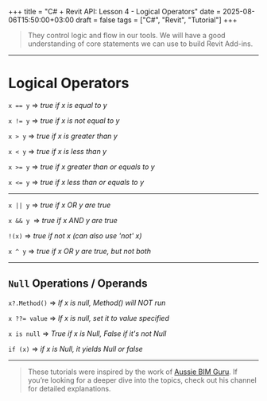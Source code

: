 +++
title = "C# + Revit API: Lesson 4 - Logical Operators"
date = 2025-08-06T15:50:00+03:00
draft = false
tags = ["C#", "Revit", "Tutorial"]
+++


 > They control logic and flow in our tools.
 > We will have a good understanding of core statements we can use to build Revit Add-ins.

---
# Logical Operators

`x == y` => *true  if x is equal to y*

`x != y` => *true if x is not equal to y*

`x > y` => *true if x is greater than y*

`x < y` => *true if x is less than y*

`x >= y` => *true if x greater than or equals to y*

`x <= y` => *true if x less than or equals to y*

---

`x || y` => *true if x OR y are true*

`x && y `=> *true if x AND y are true*

`!(x)` => *true if not x (can also use 'not' x)*

`x ^ y` => *true if x OR y are true, but not both*  

---
## `Null` Operations / Operands


`x?.Method()` => *If x is null, Method() will NOT run*

`x ??= value` => *If x is null, set it to value specified*

`x is null` => *True if x is Null, False if it's not Null*

`if (x)` => *if x is Null, it yields Null or false*

---

> These tutorials were inspired by the work of [Aussie BIM Guru](https://www.youtube.com/@AussieBIMGuru). If you’re looking for a deeper dive into the topics, check out his channel for detailed explanations.